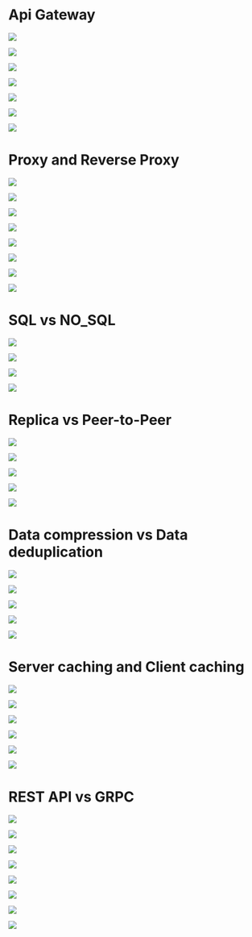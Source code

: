 # Api Gateway

![](./images2/2025-03-01_11-03.png)

![](./images2/2025-03-01_14-36.png)

![](./images2/2025-03-01_14-39.png)

![](./images2/2025-03-01_14-39_1.png)

![](./images2/2025-03-01_14-40.png)

![](./images2/2025-03-01_14-41.png)

![](./images2/2025-03-01_14-44.png)

# Proxy and Reverse Proxy

![](./images2/2025-03-01_14-45.png)

![](./images2/2025-03-01_14-47.png)

![](./images2/2025-03-01_14-50.png)

![](./images2/2025-03-01_14-51.png)

![](./images2/2025-03-01_14-52.png)

![](./images2/2025-03-01_14-53.png)

![](./images2/2025-03-01_14-55.png)

![](./images2/2025-03-01_14-56.png)

# SQL vs NO_SQL

![](./images2/2025-03-01_14-58.png)

![](./images2/2025-03-01_14-58_1.png)

![](./images2/2025-03-01_14-59.png)

![](./images2/2025-03-01_15-00.png)

# Replica vs Peer-to-Peer

![](./images2/2025-03-01_15-01.png)

![](./images2/2025-03-01_15-02.png)

![](./images2/2025-03-01_15-04.png)

![](./images2/2025-03-01_15-04_1.png)

![](./images2/2025-03-01_15-05.png)

# Data compression vs Data deduplication

![](./images2/2025-03-01_15-08.png)

![](./images2/2025-03-01_15-09.png)

![](./images2/2025-03-01_15-13.png)

![](./images2/2025-03-01_15-14.png)

![](./images2/2025-03-01_15-16.png)

# Server caching and Client caching

![](./images2/2025-03-01_15-17.png)

![](./images2/2025-03-01_15-19.png)

![](./images2/2025-03-01_15-20.png)

![](./images2/2025-03-01_15-20_1.png)

![](./images2/2025-03-01_15-22.png)

![](./images2/2025-03-01_15-22_1.png)

# REST API vs GRPC

![](./images2/2025-03-01_15-24.png)

![](./images2/2025-03-01_15-25.png)

![](./images2/2025-03-01_15-28.png)

![](./images2/2025-03-01_15-29.png)

![](./images2/2025-03-01_15-31.png)

![](./images2/2025-03-01_15-32.png)

![](./images2/2025-03-01_15-35.png)

![](./images2/2025-03-01_15-36.png)
